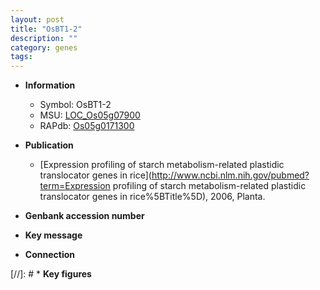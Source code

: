 ```yaml
---
layout: post
title: "OsBT1-2"
description: ""
category: genes
tags: 
---
```


* **Information**  
    + Symbol: OsBT1-2  
    + MSU: [LOC_Os05g07900](http://rice.uga.edu/cgi-bin/ORF_infopage.cgi?orf=LOC_Os05g07900)  
    + RAPdb: [Os05g0171300](http://rapdb.dna.affrc.go.jp/viewer/gbrowse_details/irgsp1?name=Os05g0171300)  

* **Publication**  
    + [Expression profiling of starch metabolism-related plastidic translocator genes in rice](http://www.ncbi.nlm.nih.gov/pubmed?term=Expression profiling of starch metabolism-related plastidic translocator genes in rice%5BTitle%5D), 2006, Planta.

* **Genbank accession number**  

* **Key message**  

* **Connection**  

[//]: # * **Key figures**  


